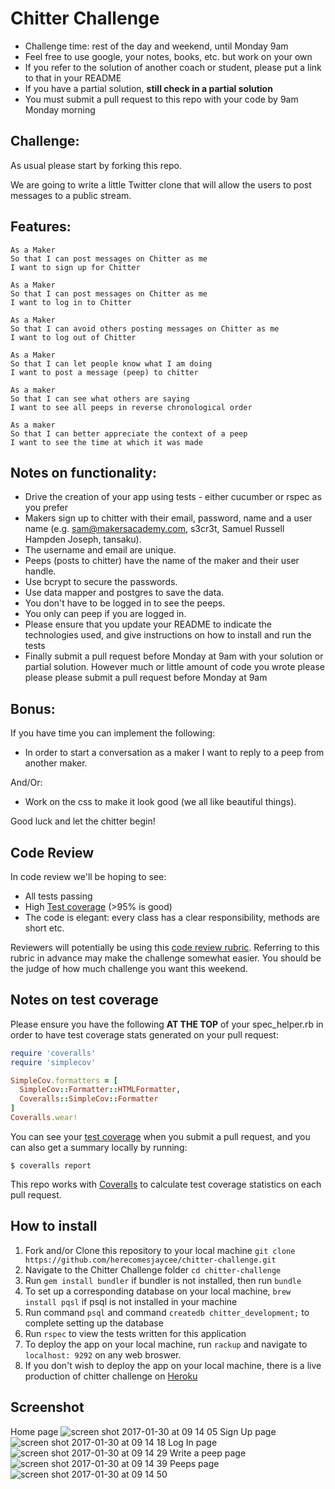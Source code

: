 Chitter Challenge
=================

* Challenge time: rest of the day and weekend, until Monday 9am
* Feel free to use google, your notes, books, etc. but work on your own
* If you refer to the solution of another coach or student, please put a link to that in your README
* If you have a partial solution, **still check in a partial solution**
* You must submit a pull request to this repo with your code by 9am Monday morning

Challenge:
-------

As usual please start by forking this repo.

We are going to write a little Twitter clone that will allow the users to post messages to a public stream.

Features:
-------

```
As a Maker
So that I can post messages on Chitter as me
I want to sign up for Chitter

As a Maker
So that I can post messages on Chitter as me
I want to log in to Chitter

As a Maker
So that I can avoid others posting messages on Chitter as me
I want to log out of Chitter

As a Maker
So that I can let people know what I am doing  
I want to post a message (peep) to chitter

As a maker
So that I can see what others are saying  
I want to see all peeps in reverse chronological order

As a maker
So that I can better appreciate the context of a peep
I want to see the time at which it was made
```

Notes on functionality:
------

* Drive the creation of your app using tests - either cucumber or rspec as you prefer
* Makers sign up to chitter with their email, password, name and a user name (e.g. sam@makersacademy.com, s3cr3t, Samuel Russell Hampden Joseph, tansaku).
* The username and email are unique.
* Peeps (posts to chitter) have the name of the maker and their user handle.
* Use bcrypt to secure the passwords.
* Use data mapper and postgres to save the data.
* You don't have to be logged in to see the peeps.
* You only can peep if you are logged in.
* Please ensure that you update your README to indicate the technologies used, and give instructions on how to install and run the tests
* Finally submit a pull request before Monday at 9am with your solution or partial solution.  However much or little amount of code you wrote please please please submit a pull request before Monday at 9am

Bonus:
-----

If you have time you can implement the following:

* In order to start a conversation as a maker I want to reply to a peep from another maker.

And/Or:

* Work on the css to make it look good (we all like beautiful things).

Good luck and let the chitter begin!

Code Review
-----------

In code review we'll be hoping to see:

* All tests passing
* High [Test coverage](https://github.com/makersacademy/course/blob/master/pills/test_coverage.md) (>95% is good)
* The code is elegant: every class has a clear responsibility, methods are short etc. 

Reviewers will potentially be using this [code review rubric](docs/review.md).  Referring to this rubric in advance may make the challenge somewhat easier.  You should be the judge of how much challenge you want this weekend.

Notes on test coverage
----------------------

Please ensure you have the following **AT THE TOP** of your spec_helper.rb in order to have test coverage stats generated
on your pull request:

```ruby
require 'coveralls'
require 'simplecov'

SimpleCov.formatters = [
  SimpleCov::Formatter::HTMLFormatter,
  Coveralls::SimpleCov::Formatter
]
Coveralls.wear! 
```

You can see your [test coverage](https://github.com/makersacademy/course/blob/master/pills/test_coverage.md) when you submit a pull request, and you can also get a summary locally by running:

```
$ coveralls report
```

This repo works with [Coveralls](https://coveralls.io/) to calculate test coverage statistics on each pull request.

How to install
----------------------

1. Fork and/or Clone this repository to your local machine `git clone https://github.com/herecomesjaycee/chitter-challenge.git`
2. Navigate to the Chitter Challenge folder `cd chitter-challenge`
3. Run `gem install bundler` if bundler is not installed, then run `bundle`
4. To set up a corresponding database on your local machine, `brew install pqsl` if psql is not installed in your machine
5. Run command `psql` and command `createdb chitter_development;` to complete setting up the database
6. Run `rspec` to view the tests written for this application
7. To deploy the app on your local machine, run `rackup` and navigate to `localhost: 9292` on any web broswer. 
8. If you don't wish to deploy the app on your local machine, there is a live production of chitter challenge on [Heroku]( https://chitter-jaycee.herokuapp.com/)

Screenshot
----------------------
Home page
![screen shot 2017-01-30 at 09 14 05](https://cloud.githubusercontent.com/assets/13175171/22417522/95587010-e6cc-11e6-904a-7237f759591d.png)
Sign Up page
![screen shot 2017-01-30 at 09 14 18](https://cloud.githubusercontent.com/assets/13175171/22417519/95515bcc-e6cc-11e6-9517-e55f321dd8e1.png)
Log In page
![screen shot 2017-01-30 at 09 14 29](https://cloud.githubusercontent.com/assets/13175171/22417517/9550d472-e6cc-11e6-9051-e759b9bb97f5.png)
Write a peep page
![screen shot 2017-01-30 at 09 14 39](https://cloud.githubusercontent.com/assets/13175171/22417518/9551316a-e6cc-11e6-95ea-4ef55fb61942.png)
Peeps page
![screen shot 2017-01-30 at 09 14 50](https://cloud.githubusercontent.com/assets/13175171/22417520/9554ca00-e6cc-11e6-8025-8728ce43bb5b.png)





